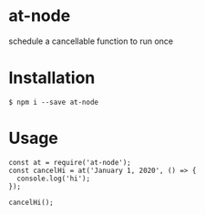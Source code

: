 # at-node
schedule a cancellable function to run once

# Installation
```
$ npm i --save at-node
```

# Usage
```
const at = require('at-node');
const cancelHi = at('January 1, 2020', () => {
  console.log('hi');
});

cancelHi();
```
